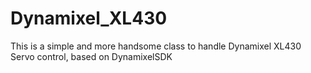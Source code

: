 # Dynamixel_XL430
This is a simple and more handsome class to handle Dynamixel XL430 Servo control, based on DynamixelSDK

